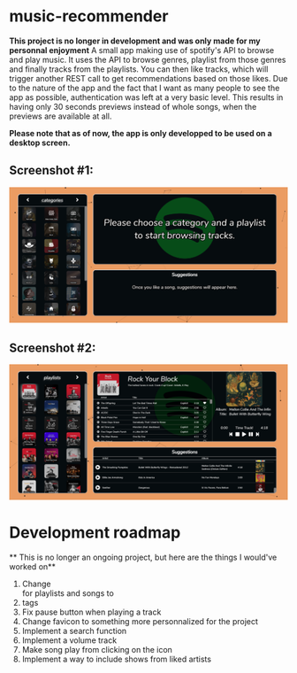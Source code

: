 # music-recommender
**This project is no longer in development and was only made for my personnal enjoyment**
A small app making use of spotify's API to browse and play music. It uses the API to browse genres, playlist from those genres and finally tracks from the playlists. You can then like tracks, which will trigger another REST call to get recommendations based on those likes. Due to the nature of the app and the fact that I want as many people to see the app as possible, authentication was left at a very basic level. This results in having only 30 seconds previews instead of whole songs, when the previews are available at all.

**Please note that as of now, the app is only developped to be used on a desktop screen.**

## Screenshot #1:
![Screenshot #1](https://github.com/Frank-Belanger/music-recommender/raw/main/src/images/screen1.png)

## Screenshot #2:
![Screenshot #2](https://github.com/Frank-Belanger/music-recommender/raw/main/src/images/screen2.png)

# Development roadmap
** This is no longer an ongoing project, but here are the things I would've worked on**
1. Change <div> for playlists and songs to <li> tags
2. Fix pause button when playing a track
3. Change favicon to something more personnalized for the project
4. Implement a search function
5. Implement a volume track
6. Make song play from clicking on the icon
7. Implement a way to include shows from liked artists
